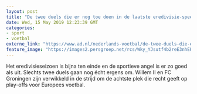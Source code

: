 ```yaml
---
layout: post
title: "De twee duels die er nog toe doen in de laatste eredivisie-speelronde"
date: Wed, 15 May 2019 12:23:39 GMT
categories: 
- sport 
- voetbal 
externe_link: "https://www.ad.nl/nederlands-voetbal/de-twee-duels-die-er-nog-toe-doen-in-de-laatste-eredivisie-speelronde~ae96d479/"
feature_image: "https://images2.persgroep.net/rcs/Wky_YJsutf4b2reE3nhEPTPNE8k/diocontent/141117708/_fitwidth/400/?appId=21791a8992982cd8da851550a453bd7f&quality=0.7"
---
```


Het eredivisieseizoen is bijna ten einde en de sportieve angel is er zo goed als uit. Slechts twee duels gaan nog écht ergens om. Willem II en FC Groningen zijn verwikkeld in de strijd om de achtste plek die recht geeft op play-offs voor Europees voetbal.
